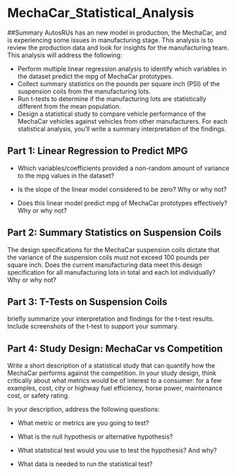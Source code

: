 # MechaCar_Statistical_Analysis
##Summary
AutosRUs has an new model in production, the MechaCar, and is experiencing some issues in manufacturing stage. This analysis is to review the production data and look for insights for the manufacturing team. 
This analysis will address the following:
- Perform multiple linear regression analysis to identify which variables in the dataset predict the mpg of MechaCar prototypes.
- Collect summary statistics on the pounds per square inch (PSI) of the suspension coils from the manufacturing lots.
- Run t-tests to determine if the manufacturing lots are statistically different from the mean population.
- Design a statistical study to compare vehicle performance of the MechaCar vehicles against vehicles from other manufacturers. For each statistical analysis, you’ll write a summary interpretation of the findings.

## Part 1: Linear Regression to Predict MPG
- Which variables/coefficients provided a non-random amount of variance to the mpg values in the dataset?

- Is the slope of the linear model considered to be zero? Why or why not?

- Does this linear model predict mpg of MechaCar prototypes effectively? Why or why not?

## Part 2: Summary Statistics on Suspension Coils
The design specifications for the MechaCar suspension coils dictate that the variance of the suspension coils must not exceed 100 pounds per square inch. Does the current manufacturing data meet this design specification for all manufacturing lots in total and each lot individually? Why or why not?

## Part 3: T-Tests on Suspension Coils
briefly summarize your interpretation and findings for the t-test results. Include screenshots of the t-test to support your summary.

## Part 4: Study Design: MechaCar vs Competition
Write a short description of a statistical study that can quantify how the MechaCar performs against the competition. In your study design, think critically about what metrics would be of interest to a consumer: for a few examples, cost, city or highway fuel efficiency, horse power, maintenance cost, or safety rating.

In your description, address the following questions:

- What metric or metrics are you going to test?

- What is the null hypothesis or alternative hypothesis?

- What statistical test would you use to test the hypothesis? And why?

- What data is needed to run the statistical test?


